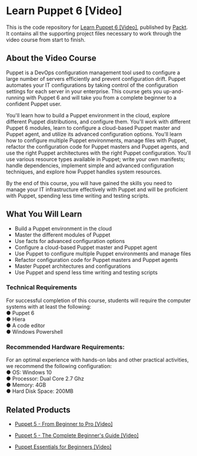 # Learn Puppet 6 [Video]
This is the code repository for [Learn Puppet 6 [Video]](https://www.packtpub.com/cloud-networking/learn-puppet-6-video), published by [Packt](https://www.packtpub.com/?utm_source=github). It contains all the supporting project files necessary to work through the video course from start to finish.
## About the Video Course
Puppet is a DevOps configuration management tool used to configure a large number of servers efficiently and prevent configuration drift. Puppet automates your IT configurations by taking control of the configuration settings for each server in your enterprise. This course gets you up-and-running with Puppet 6 and will take you from a complete beginner to a confident Puppet user.

You'll learn how to build a Puppet environment in the cloud, explore different Puppet distributions, and configure them. You'll work with different Puppet 6 modules, learn to configure a cloud-based Puppet master and Puppet agent, and utilize its advanced configuration options. You'll learn how to configure multiple Puppet environments, manage files with Puppet, refactor the configuration code for Puppet masters and Puppet agents, and use the right Puppet architectures with the right Puppet configuration. You'll use various resource types available in Puppet; write your own manifests; handle dependencies, implement simple and advanced configuration techniques, and explore how Puppet handles system resources.

By the end of this course, you will have gained the skills you need to manage your IT infrastructure effectively with Puppet and will be proficient with Puppet, spending less time writing and testing scripts.
<H2>What You Will Learn</H2>
<DIV class=book-info-will-learn-text>
<UL>
<LI>Build a Puppet environment in the cloud
<LI>Master the different modules of Puppet
<LI>Use facts for advanced configuration options
<LI>Configure a cloud-based Puppet master and Puppet agent
<LI>Use Puppet to configure multiple Puppet environments and manage files
<LI>Refactor configuration code for Puppet masters and Puppet agents
<LI>Master Puppet architectures and configurations
<LI>Use Puppet and spend less time writing and testing scripts
  </LI></UL></DIV>

### Technical Requirements
For successful completion of this course, students will require the computer systems with at least the following:<br/>
●	Puppet 6<br/>
●	Hiera<br/>
●	A code editor<br/>
●	Windows Powershell
<br/>

### Recommended Hardware Requirements:<br/>
For an optimal experience with hands-on labs and other practical activities, we recommend the following configuration:
<br/>
●	OS: Windows 10 <br/>
●	Processor: Dual Core 2.7 Ghz<br/>
●	Memory: 4GB<br/>
●	Hard Disk Space: 200MB

## Related Products
* [Puppet 5 - From Beginner to Pro [Video]](https://www.packtpub.com/virtualization-and-cloud/puppet-5-from-beginner-pro-video)

* [Puppet 5 - The Complete Beginner's Guide [Video]](https://www.packtpub.com/networking-and-servers/puppet-5-the-complete-beginners-guide-video)

* [Puppet Essentials for Beginners [Video]](https://www.packtpub.com/hardware-and-creative/puppet-essentials-beginners-video)
